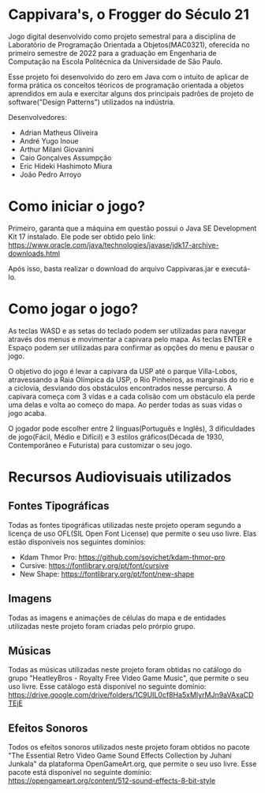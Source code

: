 # Cappivara's, o Frogger do Século 21

  Jogo digital desenvolvido como projeto semestral para a disciplina de Laboratório de Programação Orientada a Objetos(MAC0321), oferecida no primeiro semestre de 2022 para a graduação em Engenharia de Computação na Escola Politécnica da Universidade de São Paulo.

  Esse projeto foi desenvolvido do zero em Java com o intuito de aplicar de forma prática os conceitos téoricos de programação orientada a objetos aprendidos em aula e exercitar alguns dos principais padrões de projeto de software("Design Patterns") utilizados na indústria.
  
  Desenvolvedores:
  - Adrian Matheus Oliveira
  - André Yugo Inoue
  - Arthur Milani Giovanini
  - Caio Gonçalves Assumpção
  - Eric Hideki Hashimoto Miura
  - João Pedro Arroyo

# Como iniciar o jogo?

  Primeiro, garanta que a máquina em questão possui o Java SE Development Kit 17 instalado.
  Ele pode ser obtido pelo link: https://www.oracle.com/java/technologies/javase/jdk17-archive-downloads.html

  Após isso, basta realizar o download do arquivo Cappivaras.jar e executá-lo.


# Como jogar o jogo?

  As teclas WASD e as setas do teclado podem ser utilizadas para navegar através dos menus e movimentar a capivara pelo mapa. As teclas ENTER e Espaço podem ser utilizadas para confirmar as opções do menu e pausar o jogo.

  O objetivo do jogo é levar a capivara da USP até o parque Villa-Lobos, atravessando a Raia Olímpica da USP, o Rio Pinheiros, as marginais do rio e a ciclovia, desviando dos obstáculos encontrados nesse percurso. A capivara começa com 3 vidas e a cada colisão com um obstáculo ela perde uma delas e volta ao começo do mapa. Ao perder todas as suas vidas o jogo acaba.

  O jogador pode escolher entre 2 línguas(Português e Inglês), 3 dificuldades de jogo(Fácil, Médio e Difícil) e 3 estilos gráficos(Década de 1930, Contemporâneo e Futurista) para customizar o seu jogo.


# Recursos Audiovisuais utilizados

## Fontes Tipográficas

  Todas as fontes tipográficas utilizadas neste projeto operam segundo a licença de uso OFL(SIL Open Font License) que permite o seu uso livre.
  Elas estão disponíveis nos seguintes domínios:
  - Kdam Thmor Pro: https://github.com/sovichet/kdam-thmor-pro
  - Cursive: https://fontlibrary.org/pt/font/cursive
  - New Shape: https://fontlibrary.org/pt/font/new-shape


## Imagens

  Todas as imagens e animações de células do mapa e de entidades utilizadas neste projeto foram criadas pelo prórpio grupo.


## Músicas

  Todas as músicas utilizadas neste projeto foram obtidas no catálogo do grupo "HeatleyBros - Royalty Free Video Game Music", que permite o seu uso livre. 
  Esse catálogo está disponível no seguinte domínio: https://drive.google.com/drive/folders/1C9UIL0cf8Ha5xMIyrMJn9aVAxaCDTEjE


## Efeitos Sonoros

  Todos os efeitos sonoros utilizados neste projeto foram obtidos no pacote "The Essential Retro Video Game Sound Effects Collection by Juhani Junkala" da plataforma OpenGameArt.org, que permite o seu uso livre. 
  Esse pacote está disponível no seguinte domínio: https://opengameart.org/content/512-sound-effects-8-bit-style





